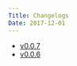 ```yaml
---
Title: Changelogs
Date: 2017-12-01
---
```


- [v0.0.7](/releases/changelog/v0.0.7)
- [v0.0.6](/releases/changelog/v0.0.6)
